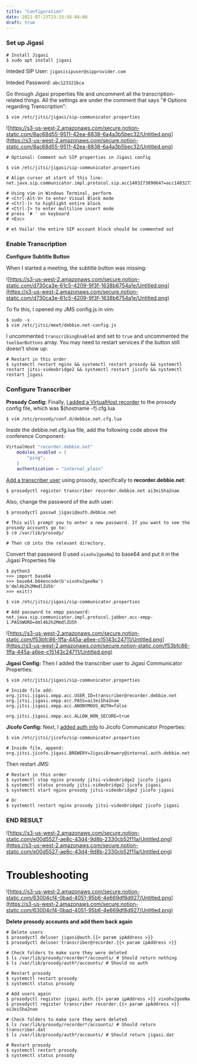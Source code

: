 ```yaml
---
title: "Configuration"
date: 2021-07-23T23:33:58-04:00
draft: true
---
```


### Set up Jigasi

```Shell
# Install Jigasi
$ sudo apt install jigasi
```

Inteded SIP User: `jigasisipuser@sipprovider.com`

Inteded Password: `abc123321bca`

Go through Jigasi properties file and uncomment all the transcription-related things. All the settings are under the comment that says "# Options regarding Transcription":

```Shell
$ vim /etc/jitsi/jigasi/sip-communicator.properties
```

![https://s3-us-west-2.amazonaws.com/secure.notion-static.com/8ac68d55-9511-42ea-8838-6a4a3b5bec32/Untitled.png](https://s3-us-west-2.amazonaws.com/secure.notion-static.com/8ac68d55-9511-42ea-8838-6a4a3b5bec32/Untitled.png)

```Shell
# Optional: Comment out SIP properties in Jigasi config

$ vim /etc/jitsi/jigasi/sip-communicator.properties

# Align cursor at start of this line:
net.java.sip.communicator.impl.protocol.sip.acc1403273890647=acc1403273890647

# Using vim in Windows Terminal, perform
# <Ctrl-Alt-V> to enter Visual Block mode
# <Ctrl-]> to highlight entire block
# <Ctrl-I> to enter multiline insert mode
# press '# ' on keyboard
# <Esc>

# et Voila! the entire SIP account block should be commented out
```

### Enable Transcription

**Configure Subtitle Button**

When I started a meeting, the subtitle button was missing:

![https://s3-us-west-2.amazonaws.com/secure.notion-static.com/d730ca3e-61c5-4209-9f3f-1638b6754a1e/Untitled.png](https://s3-us-west-2.amazonaws.com/secure.notion-static.com/d730ca3e-61c5-4209-9f3f-1638b6754a1e/Untitled.png)

To fix this, I opened my JMS config.js in vim:

```Shell
$ sudo -s
$ vim /etc/jitsi/meet/debbie.net-config.js
```

I uncommented `transcribingEnabled` and set to `true` and uncommented the `toolbarButtons` array. You may need to  restart services if the button still doesn't show up:

```Shell
# Restart in this order
$ systemctl restart nginx && systemctl restart prosody && systemctl restart jitsi-videobridge2 && systemctl restart jicofo && systemctl restart jigasi
```

### **Configure Transcriber**

**Prosody Config:** Finally, [I added a VirtualHost recorder](https://community.jitsi.org/t/configuration-of-jigasi/22095/7) to the prosody config file, which was $(hostname -f).cfg.lua

```Shell
$ vim /etc/prosody/conf.d/debbie.net.cfg.lua
```

Inside the debbie.net.cfg.lua file, add the following code above the conference Component:

```lua
VirtualHost "recorder.debbie.net"
    modules_enabled = {
        "ping";
    }
    authentication = "internal_plain"
```

[Add a transcriber user](https://www.notion.so/Jigasi-Setup-Jitsi-Configuration-Debian-10-dcc4713afafb444488fa7905a7303b72) using prosody, specifically to **recorder.debbie.net**:

```Shell
$ prosodyctl register transcriber recorder.debbie.net ai3eiSha2nae
```

Also, change the password of the auth user:

```Shell
$ prosodyctl passwd jigasi@auth.debbie.net

# This will prompt you to enter a new password. If you want to see the prosody accounts go to:
$ cd /var/lib/prosody/

# Then cd into the relevant directory.
```

Convert that password (I used `vixohv2geeNa`) to base64 and put it in the Jigasi Properties file

```Shell
$ python3
>>> import base64
>>> base64.b64encode(b'vixohv2geeNa')
b'dml4b2h2MmdlZU5h'
>>> exit()

$ vim /etc/jitsi/jigasi/sip-communicator.properties

# Add password to xmpp password:
net.java.sip.communicator.impl.protocol.jabber.acc-xmpp-1.PASSWORD=dml4b2h2MmdlZU5h
```

![https://s3-us-west-2.amazonaws.com/secure.notion-static.com/f53bfc86-1ffa-445a-a6ee-c15143c24711/Untitled.png](https://s3-us-west-2.amazonaws.com/secure.notion-static.com/f53bfc86-1ffa-445a-a6ee-c15143c24711/Untitled.png)

**Jigasi Config:** Then I added the transcriber user to Jigasi Communicator Properties:

```Shell
$ vim /etc/jitsi/jigasi/sip-communicator.properties

# Inside file add:
org.jitsi.jigasi.xmpp.acc.USER_ID=transcriber@recorder.debbie.net
org.jitsi.jigasi.xmpp.acc.PASS=ai3eiSha2nae
org.jitsi.jigasi.xmpp.acc.ANONYMOUS_AUTH=false

org.jitsi.jigasi.xmpp.acc.ALLOW_NON_SECURE=true
```

**Jicofo Config:** Next, I [added auth info](https://community.jitsi.org/t/configuration-of-jigasi/22095/7) to Jicofo Communicator Properties:

```Shell
$ vim /etc/jitsi/jicofo/sip-communicator.properties

# Inside file, append:
org.jitsi.jicofo.jigasi.BREWERY=JigasiBrewery@internal.auth.debbie.net
```

Then restart JMS:

```Shell
# Restart in this order
$ systemctl stop nginx prosody jitsi-videobridge2 jicofo jigasi
$ systemctl status prosody jitsi-videobridge2 jicofo jigasi
$ systemctl start nginx prosody jitsi-videobridge2 jicofo jigasi

# Or
$ systemctl restart nginx prosody jitsi-videobridge2 jicofo jigasi
```

### END RESULT

![https://s3-us-west-2.amazonaws.com/secure.notion-static.com/e00d5527-ae8c-43d4-9d8b-2330cb52f11a/Untitled.png](https://s3-us-west-2.amazonaws.com/secure.notion-static.com/e00d5527-ae8c-43d4-9d8b-2330cb52f11a/Untitled.png)

# Troubleshooting

![https://s3-us-west-2.amazonaws.com/secure.notion-static.com/63004cf4-0bad-4051-95b6-4e669df8d927/Untitled.png](https://s3-us-west-2.amazonaws.com/secure.notion-static.com/63004cf4-0bad-4051-95b6-4e669df8d927/Untitled.png)

**Delete prosody accounts and add them back again**

```Shell
# Delete users
$ prosodyctl deluser jigasi@auth.{{< param ipAddress >}}
$ prosodyctl deluser transcriber@recorder.{{< param ipAddress >}}

# Check folders to make sure they were deleted
$ ls /var/lib/prosody/recorder*/accounts/ # Should return nothing
$ ls /var/lib/prosody/auth*/accounts/ # Should no auth

# Restart prosody
$ systemctl restart prosody
$ systemctl status prosody

# Add users again
$ prosodyctl register jigasi auth.{{< param ipAddress >}} vixohv2geeNa
$ prosodyctl register transcriber recorder.{{< param ipAddress >}} ai3eiSha2nae

# Check folders to make sure they were deleted
$ ls /var/lib/prosody/recorder*/accounts/ # Should return transcriber.dat
$ ls /var/lib/prosody/auth*/accounts/ # Should return jigasi.dat

# Restart prosody
$ systemctl restart prosody
$ systemctl status prosody
```
